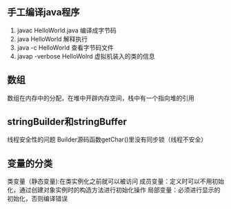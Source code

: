 ## 手工编译java程序
 1. javac HelloWorld.java  编译成字节码
 2. java HelloWorld   解释执行
 3. java -c HelloWorld 查看字节码文件
 3. javap -verbose HelloWolrd 虚拟机装入的类的信息
 
## 数组
  数组在内存中的分配，在堆中开辟内存空间，栈中有一个指向堆的引用
  
 ## stringBuilder和stringBuffer  
   线程安全性的问题 Builder源码函数getChar()里没有同步锁（线程不安全）
 
## 变量的分类
 类变量（静态变量):在类实例化之前就可以被访问 
 成员变量：定义时可以不用初始化，通过创建对象实例时的构造方法进行初始化操作
 局部变量：必须进行显示的初始化，否则编译错误

